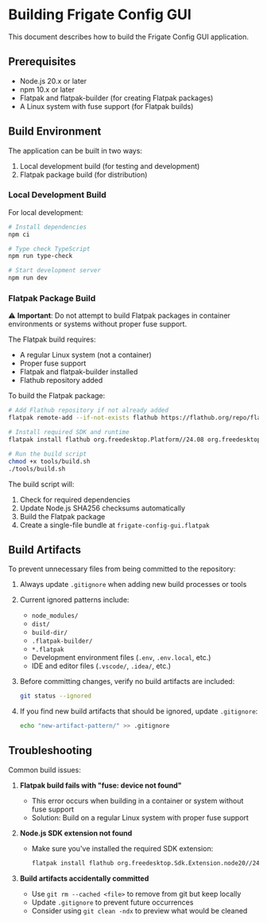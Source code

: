 # Building Frigate Config GUI

This document describes how to build the Frigate Config GUI application.

## Prerequisites

- Node.js 20.x or later
- npm 10.x or later
- Flatpak and flatpak-builder (for creating Flatpak packages)
- A Linux system with fuse support (for Flatpak builds)

## Build Environment

The application can be built in two ways:
1. Local development build (for testing and development)
2. Flatpak package build (for distribution)

### Local Development Build

For local development:

```bash
# Install dependencies
npm ci

# Type check TypeScript
npm run type-check

# Start development server
npm run dev
```

### Flatpak Package Build

⚠️ **Important**: Do not attempt to build Flatpak packages in container environments or systems without proper fuse support.

The Flatpak build requires:
- A regular Linux system (not a container)
- Proper fuse support
- Flatpak and flatpak-builder installed
- Flathub repository added

To build the Flatpak package:

```bash
# Add Flathub repository if not already added
flatpak remote-add --if-not-exists flathub https://flathub.org/repo/flathub.flatpakrepo

# Install required SDK and runtime
flatpak install flathub org.freedesktop.Platform//24.08 org.freedesktop.Sdk//24.08 org.freedesktop.Sdk.Extension.node20//24.08

# Run the build script
chmod +x tools/build.sh
./tools/build.sh
```

The build script will:
1. Check for required dependencies
2. Update Node.js SHA256 checksums automatically
3. Build the Flatpak package
4. Create a single-file bundle at `frigate-config-gui.flatpak`

## Build Artifacts

To prevent unnecessary files from being committed to the repository:

1. Always update `.gitignore` when adding new build processes or tools
2. Current ignored patterns include:
   - `node_modules/`
   - `dist/`
   - `build-dir/`
   - `.flatpak-builder/`
   - `*.flatpak`
   - Development environment files (`.env`, `.env.local`, etc.)
   - IDE and editor files (`.vscode/`, `.idea/`, etc.)

3. Before committing changes, verify no build artifacts are included:
   ```bash
   git status --ignored
   ```

4. If you find new build artifacts that should be ignored, update `.gitignore`:
   ```bash
   echo "new-artifact-pattern/" >> .gitignore
   ```

## Troubleshooting

Common build issues:

1. **Flatpak build fails with "fuse: device not found"**
   - This error occurs when building in a container or system without fuse support
   - Solution: Build on a regular Linux system with proper fuse support

2. **Node.js SDK extension not found**
   - Make sure you've installed the required SDK extension:
     ```bash
     flatpak install flathub org.freedesktop.Sdk.Extension.node20//24.08
     ```

3. **Build artifacts accidentally committed**
   - Use `git rm --cached <file>` to remove from git but keep locally
   - Update `.gitignore` to prevent future occurrences
   - Consider using `git clean -ndx` to preview what would be cleaned